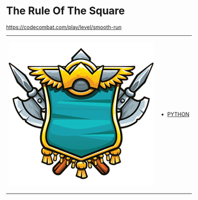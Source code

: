 # The Rule Of The Square

https://codecombat.com/play/level/smooth-run
<table>
<tr>
<td>

![Hero Picture](hero.png?raw=true "Hero Picture")

</td>
<td>
<ul>
<li>

[PYTHON](RunnerStep3Enemies.py)

</li>
</td>
</tr>
<table>